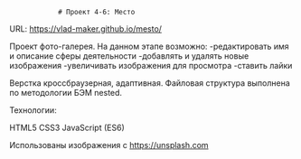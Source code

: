                 # Проект 4-6: Место
URL: https://vlad-maker.github.io/mesto/

Проект фото-галерея. На данном этапе возможно:
 -редактировать имя и описание сферы деятельности
 -добавлять и удалять новые изображения
 -увеличивать изображения для просмотра
 -ставить лайки

Верстка кроссбраузерная, адаптивная. Файловая 
структура выполнена по методологии БЭМ nested.

Технологии:

HTML5
CSS3
JavaScript (ES6)

Использованы изображения с https://unsplash.com 